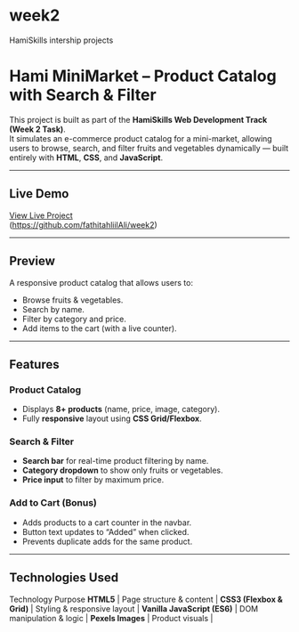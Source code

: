 # week2
HamiSkills intership projects


# Hami MiniMarket – Product Catalog with Search & Filter

This project is built as part of the **HamiSkills Web Development Track (Week 2 Task)**.  
It simulates an e-commerce product catalog for a mini-market, allowing users to browse, search, and filter fruits and vegetables dynamically — built entirely with **HTML**, **CSS**, and **JavaScript**.

---

##  Live Demo
[View Live Project](#)  
(https://github.com/fathitahliilAli/week2)

---

##  Preview
A responsive product catalog that allows users to:
- Browse fruits & vegetables.
- Search by name.
- Filter by category and price.
- Add items to the cart (with a live counter).

---

## Features

### Product Catalog
- Displays **8+ products** (name, price, image, category).
- Fully **responsive** layout using **CSS Grid/Flexbox**.

### Search & Filter
- **Search bar** for real-time product filtering by name.
- **Category dropdown** to show only fruits or vegetables.
- **Price input** to filter by maximum price.

###  Add to Cart (Bonus)
- Adds products to a cart counter in the navbar.
- Button text updates to “Added” when clicked.
- Prevents duplicate adds for the same product.

---

## Technologies Used

 Technology  Purpose 
**HTML5** | Page structure & content | 
**CSS3 (Flexbox & Grid)** | Styling & responsive layout |
**Vanilla JavaScript (ES6)** | DOM manipulation & logic |
**Pexels Images** | Product visuals |


